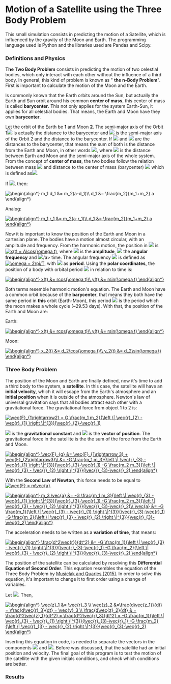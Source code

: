 # Motion of a Satellite using the Three Body Problem 

This small simulation consists in predicting the motion of a Satellite, which is influenced by the gravity of the Moon and Earth. The programming language used is Python and the libraries used are Pandas and Scipy.

### Definitions and Physics

**The Two Body Problem** consists in predicting the motion of two celestial bodies, which only interact with each other without the influence of a third body. In general, this kind of problem is known as " **the n-Body Problem**".  First is important to calculate the motion of the Moon and the Earth.

Is commonly known that the Earth orbits around the Sun, but actually the Earth and Sun orbit around his common **center of mass**, this center of mass is called **barycenter**. This not only applies for the system Earth-Sun, it applies for all celestial bodies. That means, the Earth and Moon have they own **barycenter**. 

Let the orbit of the Earth be **1** and Moon **2**. The semi-major axis of the Orbit 1<a><img src="https://latex.codecogs.com/svg.latex?d_1"/></a>  is actually the distance to the barycenter and <a><img src="https://latex.codecogs.com/svg.latex?d_2"/></a> is the semi-major axis of the Orbit 2 and the distance to the barycenter. If <a><img src="https://latex.codecogs.com/svg.latex?d_1"/></a> and <a><img src="https://latex.codecogs.com/svg.latex?d_2"/></a> are the distances to the barycenter, that means the sum of both is the distance from the Earth and Moon,  in other words <a><img src="https://latex.codecogs.com/svg.latex?a&space;=&space;d_1&space;&plus;&space;d_2"/></a>, where <a><img src="https://latex.codecogs.com/svg.latex?a"/></a> is the  distance between Earth and Moon and the semi-major axis of the whole system. From the concept of **center of mass**, the two bodies follow the relation between mass <a><img src="https://latex.codecogs.com/svg.latex?m"/></a> and distance to the center of mass (barycenter) <a><img src="https://latex.codecogs.com/svg.latex?r"/></a> which is defined as<a><img src="https://latex.codecogs.com/svg.latex?m_1&space;d_1&space;=&space;m_2&space;d_2"/></a>. 

If <img src="https://latex.codecogs.com/svg.latex?a&space;=&space;d_1&space;&plus;&space;d_2"/>, then:

<a><img src="https://latex.codecogs.com/svg.latex?\begin{align*}&space;m_1&space;d_1&space;&=&space;m_2(a-d_1)\\&space;d_1&space;&=&space;\frac{m_2}{m_1&plus;m_2}&space;a&space;\end{align*}" title="\begin{align*} m_1 d_1 &= m_2(a-d_1)\\ d_1 &= \frac{m_2}{m_1+m_2} a \end{align*}" /></a> 

Analog: 

<a href="https://www.codecogs.com/eqnedit.php?latex=\begin{align*}&space;m_1&space;r_1&space;&=&space;m_2(a-r_1)\\&space;r_1&space;&=&space;\frac{m_2}{m_1&plus;m_2}&space;a&space;\end{align*}" target="_blank"><img src="https://latex.codecogs.com/svg.latex?\begin{align*}&space;&space;d_2&space;&=&space;\frac{m_1}{m_1&plus;m_2}&space;a&space;\end{align*}" title="\begin{align*} m_1 r_1 &= m_2(a-r_1)\\ d_1 &= \frac{m_2}{m_1+m_2} a \end{align*}" /></a>

Now it is important to know the position of the Earth and Moon in a cartesian plane. The bodies have a motion almost circular, with an amplitude and frequency.  From the harmonic motion, the position in <a><img src="https://latex.codecogs.com/svg.latex?x"/></a> is <a href="https://www.codecogs.com/eqnedit.php?latex=x(t)&space;=&space;A\cos(\omega&space;t)" target="_blank"><img src="https://latex.codecogs.com/svg.latex?x(t)&space;=&space;A\cos(\omega&space;t)" title="x(t) = A\cos(\omega t)" /></a>, where <a><img src="https://latex.codecogs.com/svg.latex?A"/></a> is the **amplitude**, <a><img src="https://latex.codecogs.com/svg.latex?\omega"/></a>  the **angular frequency** and <img src="https://latex.codecogs.com/svg.latex?t"/>/a> time.  The angular frequency <a><img src="https://latex.codecogs.com/svg.latex?\omega"/></a> is defined as <a href="https://www.codecogs.com/eqnedit.php?latex=\omega&space;=&space;\frac{2\pi}{T}" target="_blank"><img src="https://latex.codecogs.com/svg.latex?\omega&space;=&space;2\pi/T" title="\omega = 2\pi/T" /></a>, with <a><img src="https://latex.codecogs.com/svg.latex?T"/></a> as **period**. Using the **polar coordinates**, the position of a body with orbital period <a><img src="https://latex.codecogs.com/svg.latex?T"/></a> in relation to time is:

<a href="https://www.codecogs.com/eqnedit.php?latex=\begin{align*}&space;x(t)&space;&=&space;rcos(\omega&space;t)\\&space;y(t)&space;&=&space;rsin(\omega&space;t)&space;\end{align*}" target="_blank"><img src="https://latex.codecogs.com/svg.latex?\begin{align*}&space;x(t)&space;&=&space;rcos(\omega&space;t)\\&space;y(t)&space;&=&space;rsin(\omega&space;t)&space;\end{align*}" title="\begin{align*} x(t) &= rcos(\omega t)\\ y(t) &= rsin(\omega t) \end{align*}" /></a>

Both terms resemble harmonic motion's equation.  The Earth and Moon have a common orbit because of the **barycenter**, that means they both have the same period in **this** orbit (Earth-Moon), this period  <a><img src="https://latex.codecogs.com/svg.latex?T"/></a> is the period which the moon makes a whole cycle (~29.53 days).  With that, the position of the Earth and Moon are:

Earth:

<a href="https://www.codecogs.com/eqnedit.php?latex=\begin{align*}&space;x(t)&space;&=&space;rcos(\omega&space;t)\\&space;y(t)&space;&=&space;rsin(\omega&space;t)&space;\end{align*}" target="_blank"><img src="https://latex.codecogs.com/svg.latex?\begin{align*}&space;x_1(t)&space;&=&space;d_1\cos(\omega&space;t)\\&space;y_1(t)&space;&=&space;d_1\sin(\omega&space;t)&space;\end{align*}" title="\begin{align*} x(t) &= rcos(\omega t)\\ y(t) &= rsin(\omega t) \end{align*}" /></a>

Moon:

<a href="https://www.codecogs.com/eqnedit.php?latex=\begin{align*}&space;x_2(t)&space;&=&space;r_2\cos(\omega&space;t)\\&space;y_2(t)&space;&=&space;r_2\sin(\omega&space;t)&space;\end{align*}" target="_blank"><img src="https://latex.codecogs.com/svg.latex?\begin{align*}&space;x_2(t)&space;&=&space;d_2\cos(\omega&space;t)\\&space;y_2(t)&space;&=&space;d_2\sin(\omega&space;t)&space;\end{align*}" title="\begin{align*} x_2(t) &= d_2\cos(\omega t)\\ y_2(t) &= d_2\sin(\omega t) \end{align*}" /></a>

### Three Body Problem

The position of the Moon and Earth are finally defined, now it's time to add a third body to the system, a **satellite**. In this case, the satellite will have an **initial velocity**, which it will escape from the Earth's atmosphere and an **initial position** when it is outside of the atmosphere. Newton's law of universal gravitation says that all bodies attract each other with a gravitational force. The gravitational force from object 1 to 2 is:

<a href="https://www.codecogs.com/eqnedit.php?latex=\vec{F}_{1\rightarrow2}&space;=&space;G&space;\frac{m_1&space;m_2}{\left&space;\|&space;\vec{r}_{2}&space;-&space;\vec{r}_{1}&space;\right&space;\|^{3}}(\vec{r}_{2}-\vec{r}_1)" target="_blank"><img src="https://latex.codecogs.com/svg.latex?\vec{F}_{1\rightarrow2}&space;=&space;-G&space;\frac{m_1&space;m_2}{\left&space;\|&space;\vec{r}_{2}&space;-&space;\vec{r}_{1}&space;\right&space;\|^{3}}(\vec{r}_{2}-\vec{r}_1)" title="\vec{F}_{1\rightarrow2} = G \frac{m_1 m_2}{\left \| \vec{r}_{2} - \vec{r}_{1} \right \|^{3}}(\vec{r}_{2}-\vec{r}_1)" /></a>

<a><img src="https://latex.codecogs.com/svg.latex?G"/></a> is the **gravitational constant** and <a><img src="https://latex.codecogs.com/svg.latex?\vec{r}"/></a> is the **vector of position**. The gravitational force in the satellite is the the sum of the force from the Earth and Moon. 

<a href="https://www.codecogs.com/eqnedit.php?latex=\begin{align*}&space;\vec{F}_{g}&space;&=&space;\vec{F}_{1\rightarrow&space;3}&space;&plus;&space;\vec{F}_{2\rightarrow3}\\&space;&=&space;-G&space;\frac{m_1&space;m_3}{\left&space;\|&space;\vec{r}_{3}&space;-&space;\vec{r}_{1}&space;\right&space;\|^{3}}(\vec{r}_{3}-\vec{r}_1)&space;-G&space;\frac{m_2&space;m_3}{\left&space;\|&space;\vec{r}_{3}&space;-&space;\vec{r}_{2}&space;\right&space;\|^{3}}(\vec{r}_{3}-\vec{r}_2)&space;\end{align*}" target="_blank"><img src="https://latex.codecogs.com/svg.latex?\begin{align*}&space;\vec{F}_{g}&space;&=&space;\vec{F}_{1\rightarrow&space;3}&space;&plus;&space;\vec{F}_{2\rightarrow3}\\&space;&=&space;-G&space;\frac{m_1&space;m_3}{\left&space;\|&space;\vec{r}_{3}&space;-&space;\vec{r}_{1}&space;\right&space;\|^{3}}(\vec{r}_{3}-\vec{r}_1)&space;-G&space;\frac{m_2&space;m_3}{\left&space;\|&space;\vec{r}_{3}&space;-&space;\vec{r}_{2}&space;\right&space;\|^{3}}(\vec{r}_{3}-\vec{r}_2)&space;\end{align*}" title="\begin{align*} \vec{F}_{g} &= \vec{F}_{1\rightarrow 3} + \vec{F}_{2\rightarrow3}\\ &= -G \frac{m_1 m_3}{\left \| \vec{r}_{3} - \vec{r}_{1} \right \|^{3}}(\vec{r}_{3}-\vec{r}_1) -G \frac{m_2 m_3}{\left \| \vec{r}_{3} - \vec{r}_{2} \right \|^{3}}(\vec{r}_{3}-\vec{r}_2) \end{align*}" /></a>

With the **Second Law of Newton**, this force needs to be equal to <a href="https://www.codecogs.com/eqnedit.php?latex=\vec{F}&space;=&space;m\vec{a}" target="_blank"><img src="https://latex.codecogs.com/svg.latex?\vec{F}&space;=&space;m\vec{a}" title="\vec{F} = m\vec{a}" /></a>.

<a href="https://www.codecogs.com/eqnedit.php?latex=\begin{align*}&space;m_3&space;\vec{a}&space;&=&space;-G&space;\frac{m_1&space;m_3}{\left&space;\|&space;\vec{r}_{3}&space;-&space;\vec{r}_{1}&space;\right&space;\|^{3}}(\vec{r}_{3}-\vec{r}_1)&space;-G&space;\frac{m_2&space;m_3}{\left&space;\|&space;\vec{r}_{3}&space;-&space;\vec{r}_{2}&space;\right&space;\|^{3}}(\vec{r}_{3}-\vec{r}_2)\\&space;\vec{a}&space;&=&space;-G&space;\frac{m_1}{\left&space;\|&space;\vec{r}_{3}&space;-&space;\vec{r}_{1}&space;\right&space;\|^{3}}(\vec{r}_{3}-\vec{r}_1)&space;-G&space;\frac{m_2}{\left&space;\|&space;\vec{r}_{3}&space;-&space;\vec{r}_{2}&space;\right&space;\|^{3}}(\vec{r}_{3}-\vec{r}_2)&space;\end{align*}" target="_blank"><img src="https://latex.codecogs.com/svg.latex?\begin{align*}&space;m_3&space;\vec{a}&space;&=&space;-G&space;\frac{m_1&space;m_3}{\left&space;\|&space;\vec{r}_{3}&space;-&space;\vec{r}_{1}&space;\right&space;\|^{3}}(\vec{r}_{3}-\vec{r}_1)&space;-G&space;\frac{m_2&space;m_3}{\left&space;\|&space;\vec{r}_{3}&space;-&space;\vec{r}_{2}&space;\right&space;\|^{3}}(\vec{r}_{3}-\vec{r}_2)\\&space;\vec{a}&space;&=&space;-G&space;\frac{m_1}{\left&space;\|&space;\vec{r}_{3}&space;-&space;\vec{r}_{1}&space;\right&space;\|^{3}}(\vec{r}_{3}-\vec{r}_1)&space;-G&space;\frac{m_2}{\left&space;\|&space;\vec{r}_{3}&space;-&space;\vec{r}_{2}&space;\right&space;\|^{3}}(\vec{r}_{3}-\vec{r}_2)&space;\end{align*}" title="\begin{align*} m_3 \vec{a} &= -G \frac{m_1 m_3}{\left \| \vec{r}_{3} - \vec{r}_{1} \right \|^{3}}(\vec{r}_{3}-\vec{r}_1) -G \frac{m_2 m_3}{\left \| \vec{r}_{3} - \vec{r}_{2} \right \|^{3}}(\vec{r}_{3}-\vec{r}_2)\\ \vec{a} &= -G \frac{m_1}{\left \| \vec{r}_{3} - \vec{r}_{1} \right \|^{3}}(\vec{r}_{3}-\vec{r}_1) -G \frac{m_2}{\left \| \vec{r}_{3} - \vec{r}_{2} \right \|^{3}}(\vec{r}_{3}-\vec{r}_2) \end{align*}" /></a>

The acceleration needs to be written as a **variation of time**, that means:

<a href="https://www.codecogs.com/eqnedit.php?latex=\begin{align*}&space;\frac{d^2\vec{r}}{dt^2}&space;&=&space;-G&space;\frac{m_1}{\left&space;\|&space;\vec{r}_{3}&space;-&space;\vec{r}_{1}&space;\right&space;\|^{3}}(\vec{r}_{3}-\vec{r}_1)&space;-G&space;\frac{m_2}{\left&space;\|&space;\vec{r}_{3}&space;-&space;\vec{r}_{2}&space;\right&space;\|^{3}}(\vec{r}_{3}-\vec{r}_2)&space;\end{align*}" target="_blank"><img src="https://latex.codecogs.com/svg.latex?\begin{align*}&space;\frac{d^2\vec{r}_3}{dt^2}&space;&=&space;-G&space;\frac{m_1}{\left&space;\|&space;\vec{r}_{3}&space;-&space;\vec{r}_{1}&space;\right&space;\|^{3}}(\vec{r}_{3}-\vec{r}_1)&space;-G&space;\frac{m_2}{\left&space;\|&space;\vec{r}_{3}&space;-&space;\vec{r}_{2}&space;\right&space;\|^{3}}(\vec{r}_{3}-\vec{r}_2)&space;\end{align*}" title="\begin{align*} \frac{d^2\vec{r}}{dt^2} &= -G \frac{m_1}{\left \| \vec{r}_{3} - \vec{r}_{1} \right \|^{3}}(\vec{r}_{3}-\vec{r}_1) -G \frac{m_2}{\left \| \vec{r}_{3} - \vec{r}_{2} \right \|^{3}}(\vec{r}_{3}-\vec{r}_2) \end{align*}" /></a>

The position of the satellite can be calculated by resolving this **Differential Equation of Second Order**.  This equation resembles the equation of the Three Body Problem by [Musielak and Quarles [2015]](https://arxiv.org/abs/1508.02312v1). In order to solve this equation, it's important to change it to first order using a change of variables.

Let <a><img src="https://latex.codecogs.com/svg.latex?\vec{z}_1 = \vec{r}_3"/></a>. Then,

<a href="https://www.codecogs.com/eqnedit.php?latex=\begin{align*}&space;\vec{z}_1&space;&=&space;\vec{r}_3&space;\\&space;\vec{z}_2&space;&=\frac{d\vec{z_1}}{dt}&space;=&space;\frac{d\vec{r}_3}{dt}&space;=&space;\vec{v}_3&space;\\&space;\frac{d\vec{z}_2}{dt}&space;&&space;=&space;\frac{d^2\vec{z}_1}{dt^2}&space;=&space;\frac{d^2\vec{r}_3}{dt^2}&space;=&space;-G&space;\frac{m_1}{\left&space;\|&space;\vec{r}_{3}&space;-&space;\vec{r}_{1}&space;\right&space;\|^{3}}(\vec{r}_{3}-\vec{r}_1)&space;-G&space;\frac{m_2}{\left&space;\|&space;\vec{r}_{3}&space;-&space;\vec{r}_{2}&space;\right&space;\|^{3}}(\vec{r}_{3}-\vec{r}_2)&space;\end{align*}" target="_blank"><img src="https://latex.codecogs.com/svg.latex?\begin{align*}&space;\vec{z}_1&space;&=&space;\vec{r}_3&space;\\&space;\vec{z}_2&space;&=\frac{d\vec{z_1}}{dt}&space;=&space;\frac{d\vec{r}_3}{dt}&space;=&space;\vec{v}_3&space;\\&space;\frac{d\vec{z}_2}{dt}&space;&&space;=&space;\frac{d^2\vec{z}_1}{dt^2}&space;=&space;\frac{d^2\vec{r}_3}{dt^2}&space;=&space;-G&space;\frac{m_1}{\left&space;\|&space;\vec{r}_{3}&space;-&space;\vec{r}_{1}&space;\right&space;\|^{3}}(\vec{r}_{3}-\vec{r}_1)&space;-G&space;\frac{m_2}{\left&space;\|&space;\vec{r}_{3}&space;-&space;\vec{r}_{2}&space;\right&space;\|^{3}}(\vec{r}_{3}-\vec{r}_2)&space;\end{align*}" title="\begin{align*} \vec{z}_1 &= \vec{r}_3 \\ \vec{z}_2 &=\frac{d\vec{z_1}}{dt} = \frac{d\vec{r}_3}{dt} = \vec{v}_3 \\ \frac{d\vec{z}_2}{dt} & = \frac{d^2\vec{z}_1}{dt^2} = \frac{d^2\vec{r}_3}{dt^2} = -G \frac{m_1}{\left \| \vec{r}_{3} - \vec{r}_{1} \right \|^{3}}(\vec{r}_{3}-\vec{r}_1) -G \frac{m_2}{\left \| \vec{r}_{3} - \vec{r}_{2} \right \|^{3}}(\vec{r}_{3}-\vec{r}_2) \end{align*}" /></a>

Inserting this equation in code, is needed to separate the vectors in the components <a><img src="https://latex.codecogs.com/svg.latex? x "/></a> and <a><img src="https://latex.codecogs.com/svg.latex? y "/></a>. Before was discussed, that the satellite had an initial position and velocity. The final goal of this program is to test the motion of the satellite with the given initials conditions, and check which conditions are better.

### Results





